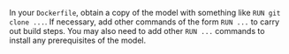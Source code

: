 In your `Dockerfile`, obtain a copy of the model with something like `RUN git clone ...`.
If necessary, add other commands of the form `RUN ...` to carry out build steps.
You may also need to add other `RUN ...` commands to install any prerequisites of the model.

